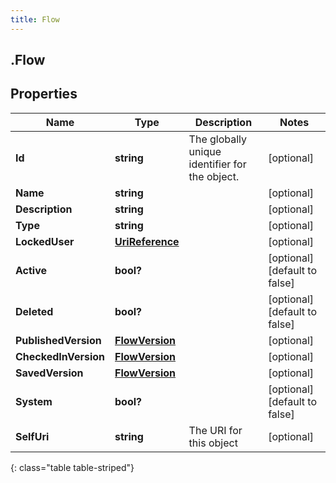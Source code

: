 ```yaml
---
title: Flow
---
```

## .Flow

## Properties

|Name | Type | Description | Notes|
|------------ | ------------- | ------------- | -------------|
| **Id** | **string** | The globally unique identifier for the object. | [optional] |
| **Name** | **string** |  | [optional] |
| **Description** | **string** |  | [optional] |
| **Type** | **string** |  | [optional] |
| **LockedUser** | [**UriReference**](UriReference.html) |  | [optional] |
| **Active** | **bool?** |  | [optional] [default to false]|
| **Deleted** | **bool?** |  | [optional] [default to false]|
| **PublishedVersion** | [**FlowVersion**](FlowVersion.html) |  | [optional] |
| **CheckedInVersion** | [**FlowVersion**](FlowVersion.html) |  | [optional] |
| **SavedVersion** | [**FlowVersion**](FlowVersion.html) |  | [optional] |
| **System** | **bool?** |  | [optional] [default to false]|
| **SelfUri** | **string** | The URI for this object | [optional] |
{: class="table table-striped"}


